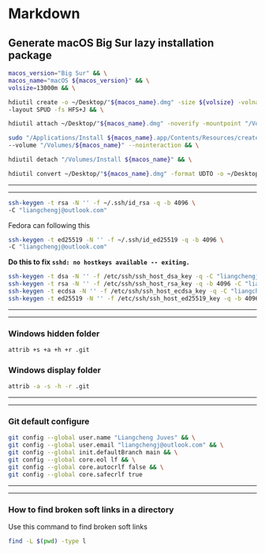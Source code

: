 # Markdown
## Generate macOS Big Sur lazy installation package
``` bash
macos_version="Big Sur" && \
macos_name="macOS ${macos_version}" && \
volsize=13000m && \

hdiutil create -o ~/Desktop/"${macos_name}.dmg" -size ${volsize} -volname "${macos_name}" \
-layout SPUD -fs HFS+J && \

hdiutil attach ~/Desktop/"${macos_name}.dmg" -noverify -mountpoint "/Volumes/${macos_name}" && \

sudo "/Applications/Install ${macos_name}.app/Contents/Resources/createinstallmedia" \
--volume "/Volumes/${macos_name}" --nointeraction && \

hdiutil detach "/Volumes/Install ${macos_name}" && \

hdiutil convert ~/Desktop/"${macos_name}.dmg" -format UDTO -o ~/Desktop/"${macos_name}.cdr"
```
***
***
``` bash
ssh-keygen -t rsa -N '' -f ~/.ssh/id_rsa -q -b 4096 \
-C "liangchengj@outlook.com"
```
Fedora can following this
``` bash
ssh-keygen -t ed25519 -N '' -f ~/.ssh/id_ed25519 -q -b 4096 \
-C "liangchengj@outlook.com"
```
**Do this to fix `sshd: no hostkeys available -- exiting.`**
``` bash
ssh-keygen -t dsa -N '' -f /etc/ssh/ssh_host_dsa_key -q -C "liangchengj@outlook.com" && \
ssh-keygen -t rsa -N '' -f /etc/ssh/ssh_host_rsa_key -q -b 4096 -C "liangchengj@outlook.com" && \
ssh-keygen -t ecdsa -N '' -f /etc/ssh/ssh_host_ecdsa_key -q -C "liangchengj@outlook.com" && \
ssh-keygen -t ed25519 -N '' -f /etc/ssh/ssh_host_ed25519_key -q -b 4096 -C "liangchengj@outlook.com"
```
***
***
### Windows hidden folder
``` bash
attrib +s +a +h +r .git
```
### Windows display folder
``` bash
attrib -a -s -h -r .git
```
***
***
### Git default configure
``` bash
git config --global user.name "Liangcheng Juves" && \
git config --global user.email "liangchengj@outlook.com" && \
git config --global init.defaultBranch main && \
git config --global core.eol lf && \
git config --global core.autocrlf false && \
git config --global core.safecrlf true
```
***
***
### How to find broken soft links in a directory
Use this command to find broken soft links
``` bash
find -L $(pwd) -type l
```
